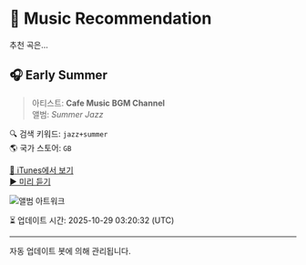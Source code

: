 
# 🎵 Music Recommendation

추천 곡은...

## 🎧 Early Summer  
> 아티스트: **Cafe Music BGM Channel**  
> 앨범: _Summer Jazz_  

🔍 검색 키워드: `jazz+summer`  
🌎 국가 스토어: `GB`

[🔗 iTunes에서 보기](https://music.apple.com/gb/album/early-summer/1519876736?i=1519876737&uo=4)  
[▶️ 미리 듣기](https://audio-ssl.itunes.apple.com/itunes-assets/AudioPreview115/v4/78/ef/fe/78effee2-89c0-cc49-03f7-ce877b595ada/mzaf_10606887761025840627.plus.aac.p.m4a)

![앨범 아트워크](https://is1-ssl.mzstatic.com/image/thumb/Music125/v4/06/02/37/06023709-f4cb-e836-0926-c890d068c4ea/859740211548_cover.jpg/100x100bb.jpg)

⏳ 업데이트 시간: 2025-10-29 03:20:32 (UTC)

---
자동 업데이트 봇에 의해 관리됩니다.
